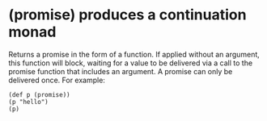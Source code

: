 # (promise) produces a continuation monad

Returns a promise in the form of a function.  If applied without an
argument, this function will block, waiting for a value to be delivered
via a call to the promise function that includes an argument.  A
promise can only be delivered once.  For example:

```
(def p (promise))
(p "hello")
(p)
```
